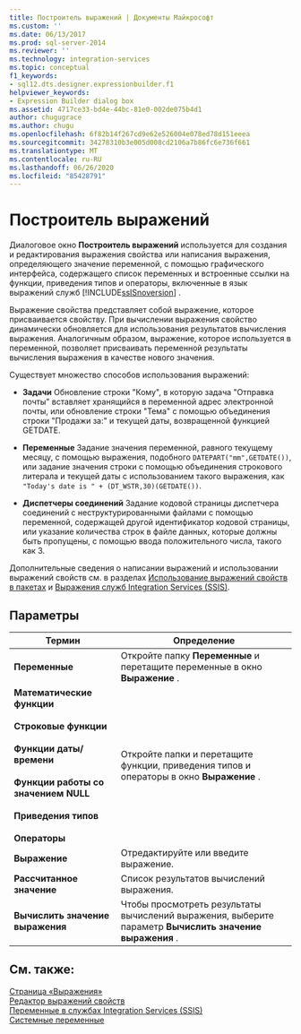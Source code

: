 ```yaml
---
title: Построитель выражений | Документы Майкрософт
ms.custom: ''
ms.date: 06/13/2017
ms.prod: sql-server-2014
ms.reviewer: ''
ms.technology: integration-services
ms.topic: conceptual
f1_keywords:
- sql12.dts.designer.expressionbuilder.f1
helpviewer_keywords:
- Expression Builder dialog box
ms.assetid: 4717ce33-bd4e-44bc-81e0-002de075b4d1
author: chugugrace
ms.author: chugu
ms.openlocfilehash: 6f82b14f267cd9e62e526004e078ed78d151eeea
ms.sourcegitcommit: 34278310b3e005d008cd2106a7b86fc6e736f661
ms.translationtype: MT
ms.contentlocale: ru-RU
ms.lasthandoff: 06/26/2020
ms.locfileid: "85428791"
---
```

# <a name="expression-builder"></a>Построитель выражений
  Диалоговое окно **Построитель выражений** используется для создания и редактирования выражения свойства или написания выражения, определяющего значение переменной, с помощью графического интерфейса, содержащего список переменных и встроенные ссылки на функции, приведения типов и операторы, включенные в язык выражений служб [!INCLUDE[ssISnoversion](../../includes/ssisnoversion-md.md)] .  
  
 Выражение свойства представляет собой выражение, которое присваивается свойству. При вычислении выражения свойство динамически обновляется для использования результатов вычисления выражения. Аналогичным образом, выражение, которое используется в переменной, позволяет присваивать переменной результаты вычисления выражения в качестве нового значения.  
  
 Существует множество способов использования выражений:  
  
-   **Задачи** Обновление строки "Кому", в которую задача "Отправка почты" вставляет хранящийся в переменной адрес электронной почты, или обновление строки "Тема" с помощью объединения строки "Продажи за:" и текущей даты, возвращенной функцией GETDATE.  
  
-   **Переменные** Задание значения переменной, равного текущему месяцу, с помощью выражения, подобного `DATEPART("mm",GETDATE())`, или задание значения строки с помощью объединения строкового литерала и текущей даты с использованием такого выражения, как `"Today's date is " + (DT_WSTR,30)(GETDATE())`.  
  
-   **Диспетчеры соединений** Задание кодовой страницы диспетчера соединений с неструктурированными файлами с помощью переменной, содержащей другой идентификатор кодовой страницы, или указание количества строк в файле данных, которые должны быть пропущены, с помощью ввода положительного числа, такого как 3.  
  
 Дополнительные сведения о написании выражений и использовании выражений свойств см. в разделах [Использование выражений свойств в пакетах](use-property-expressions-in-packages.md) и [Выражения служб Integration Services (SSIS)](integration-services-ssis-expressions.md).  
  
## <a name="options"></a>Параметры  
  
|Термин|Определение|  
|----------|----------------|  
|**Переменные**|Откройте папку **Переменные** и перетащите переменные в окно **Выражение** .|  
|**Математические функции**<br /><br /> **Строковые функции**<br /><br /> **Функции даты/времени**<br /><br /> **Функции работы со значением NULL**<br /><br /> **Приведения типов**<br /><br /> **Операторы**|Откройте папки и перетащите функции, приведения типов и операторы в окно **Выражение** .|  
|**Выражение**|Отредактируйте или введите выражение.|  
|**Рассчитанное значение**|Список результатов вычислений выражения.|  
|**Вычислить значение выражения**|Чтобы просмотреть результаты вычислений выражения, выберите параметр **Вычислить значение выражения** .|  
  
## <a name="see-also"></a>См. также:  
 [Страница «Выражения»](expressions-page.md)   
 [Редактор выражений свойств](property-expressions-editor.md)   
 [Переменные в службах Integration Services (SSIS)](../integration-services-ssis-variables.md)   
 [Системные переменные](../system-variables.md)  
  
  
